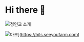 # Hi there 👋
![정인교 소개](https://capsule-render.vercel.app/api?type=waving&height=300&color=gradient&text=안녕하세요%20%20정인교입니다)

![마크](https://hits.seeyoufarm.com/api/count/incr/badge.svg?url=https%3A%2F%2Fgithub.com%2Fgjbae1212%2Fhit-counter)](https://hits.seeyoufarm.com)                    